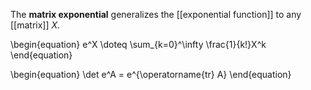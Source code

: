 The **matrix exponential** generalizes the [[exponential function]] to any [[matrix]] $X$.

\begin{equation}
e^X \doteq \sum_{k=0}^\infty \frac{1}{k!}X^k
\end{equation}

\begin{equation}
\det e^A = e^{\operatorname{tr} A}
\end{equation}